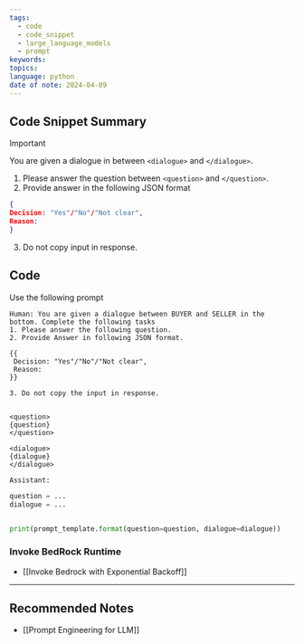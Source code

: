 ```yaml
---
tags:
  - code
  - code_snippet
  - large_language_models
  - prompt
keywords: 
topics: 
language: python
date of note: 2024-04-09
---
```


## Code Snippet Summary

>[!important]
>You are given a dialogue in between `<dialogue>` and `</dialogue>`. 
>1. Please answer the question between `<question>` and `</question>`. 
>2. Provide answer in the following JSON format
>   ```json
>{
 >Decision: "Yes"/"No"/"Not clear",
 >Reason: 
>}
>   ```
> 3. Do not copy input in response.


## Code

Use the following prompt

```text
Human: You are given a dialogue between BUYER and SELLER in the bottom. Complete the following tasks
1. Please answer the following question. 
2. Provide Answer in following JSON format.

{{
 Decision: "Yes"/"No"/"Not clear",
 Reason: 
}}

3. Do not copy the input in response.


<question>
{question}
</question>

<dialogue>
{dialogue}
</dialogue>

Assistant:
```

```python
question = ...
dialogue = ...


print(prompt_template.format(question=question, dialogue=dialogue))
```

### Invoke BedRock  Runtime

- [[Invoke Bedrock with Exponential Backoff]]


-----------
##  Recommended Notes


- [[Prompt Engineering for LLM]]